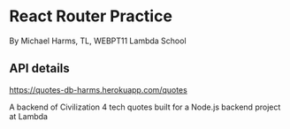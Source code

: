 # React Router Practice

By Michael Harms, TL, WEBPT11 Lambda School

## API details

https://quotes-db-harms.herokuapp.com/quotes

A backend of Civilization 4 tech quotes built for a Node.js backend project at Lambda